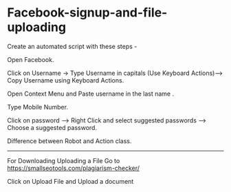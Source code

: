 # Facebook-signup-and-file-uploading

Create an automated script with these steps -

Open Facebook.

Click on Username -> Type Username in capitals (Use Keyboard Actions)--> Copy Username using Keyboard Actions.

Open Context Menu and Paste username in the last name .

Type Mobile Number.

Click on password --> Right Click and select suggested passwords --> Choose a suggested password.

Difference between Robot and Action class.

------------------------------------------------------------------------------------------------------------

For Downloading Uploading a File Go to https://smallseotools.com/plagiarism-checker/

Click on Upload File and Upload a document
